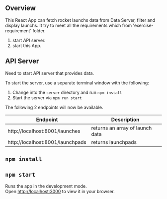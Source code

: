 ## Overview

This React App can fetch rocket launchs data from Data Server, filter and display launchs. It try to meet all the requirements which from 'exercise-requirement' folder.

1. start API server.
2. start this App.

## API Server

Need to start API server that provides data.

To start the server, use a separate terminal window with the following:

1. Change into the `server` directory and run `npm install`
2. Start the server via `npm run start`

The following 2 endpoints will now be available.

| Endpoint                             | Description                       |
| ------------------------------------ | --------------------------------- |
| http://localhost:8001/launches       | returns an array of launch data   |
| http://localhost:8001/launchpads     | returns launchpads                |

## `npm install`
## `npm start`

Runs the app in the development mode.\
Open [http://localhost:3000](http://localhost:3000) to view it in your browser.


